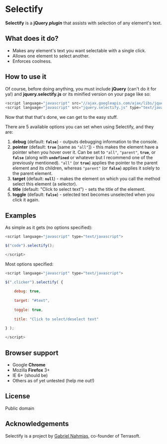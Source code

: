 Selectify
=============

**Selectify** is a **jQuery _plugin_** that assists with selection of any element's text.

What does it do?
-----------

* Makes any element's text you want selectable with a single click.
* Allows one element to select another.
* Enforces coolness.

How to use it
-----------

Of course, before doing anything, you must include **jQuery** (can't do it for ya!) and **jquery.selectify.js** or its minified version on your page like so:
	
```javascript
<script language="javascript" src="//ajax.googleapis.com/ajax/libs/jquery/1/jquery.min.js" type="text/javascript"></script>
<script language="javascript" src="jquery.selectify.js" type="text/javascript"></script>
```

Now that that that's done, we can get to the easy stuff.

There are 5 available options you can set when using Selectify, and they are:

1.  **debug** (default: **```false```**) - outputs debugging information to the console.
2.  **pointer** (default: **```true```** [same as ```"all"```]) - this makes the element have a pointer when you hover over it.  Can be set to ```"all"```, ```"parent"```, **```true```**, or **```false```** (along with **```undefined```** or whatever but I recommend one of the previously mentioned).  ```"all"``` (or **```true```**) applies the pointer to the parent element and its children, whereas ```"parent"``` (or **```false```**) applies it solely to the parent element.
3.  **target** (default: **```null```**) - makes the element on which you call the method select this element (a selector).
4.  **title** (default: "Click to select text") - sets the title of the element.
5.  **toggle** (default: **```false```**) - selected text becomes unselected when you click it again.

Examples
-----------

As simple as it gets (no options specified):

```javascript
<script language="javascript" type="text/javascript">

$("code").selectify();

</script>
```

Most options specified:

```javascript
<script language="javascript" type="text/javascript">

$(".clicker").selectify( {
	
	debug: true,
	
	target: "#text",
	
	toggle: true,
	
	title: "Click to select/deselect text"
	
} );

</script>
```

Browser support
-----------

* Google **Chrome**
* Mozilla **Firefox** 3+
* IE 6+ (should be)
* Others as of yet untested (help me out!)

License
-----------

Public domain

Acknowledgements
------------

Selectify is a project by [Gabriel Nahmias](mailto:gabriel@terrasoftlabs.com), co-founder of Terrasoft.